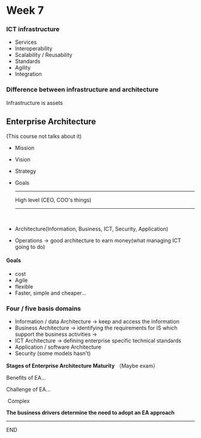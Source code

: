 # Week 7



### ICT infrastructure 

- Services
- Interoperability
- Scalability / Reusability
- Standards
- Agility
- Integration



### Difference between infrastructure and architecture

Infrastructure is assets 

## Enterprise Architecture

(This course not talks about it)

- Mission

- Vision

- Strategy

- Goals

  <hr> High level (CEO, COO's things)

  ------

  ​

- Architecture(Information, Business, ICT, Security, Application)

- Operations -> good architecture to earn money(what managing ICT going to do)


#### Goals

* cost
* Agile
* flexible
* Faster, simple and cheaper...



### Four / five basis domains

* Information / data Architecture -> keep and access the information
* Business Architecture ->  identifying the requirements for IS which support the business activities ->
* ICT Architecture -> defining enterprise specific technical standards
* Application / software Architecture 
* Security (some models hasn't)




**Stages of Enterprise Architecture Maturity** （Maybe exam）



Benefits of EA...



Challenge of EA...

​		Complex





**The business drivers determine the need to adopt an EA approach**





----

END